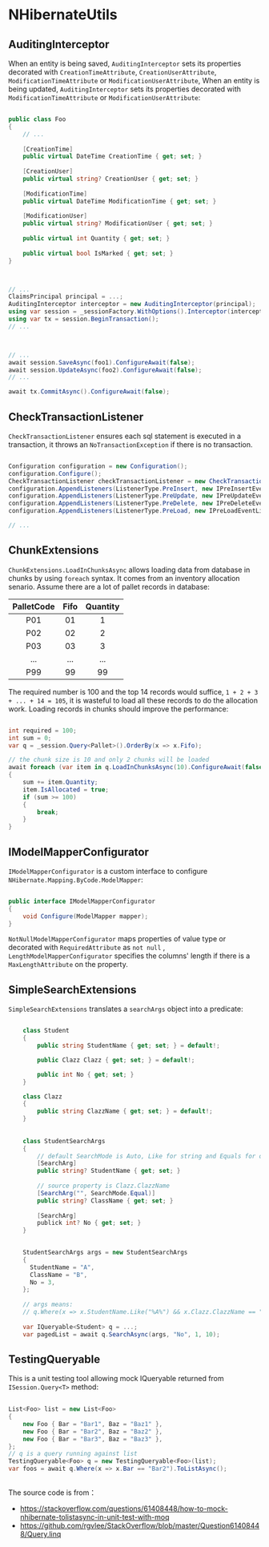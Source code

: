 # NHibernateUtils

## AuditingInterceptor

When an entity is being saved, `AuditingInterceptor` sets its properties decorated with `CreationTimeAttribute`, `CreationUserAttribute`, `ModificationTimeAttribute` or `ModificationUserAttribute`, 
When an entity is being updated, `AuditingInterceptor` sets its properties decorated with `ModificationTimeAttribute` or `ModificationUserAttribute`:

``` c#

public class Foo
{
    // ...
    
    [CreationTime]
    public virtual DateTime CreationTime { get; set; }
    
    [CreationUser]
    public virtual string? CreationUser { get; set; }
    
    [ModificationTime]
    public virtual DateTime ModificationTime { get; set; }
    
    [ModificationUser]
    public virtual string? ModificationUser { get; set; }
    
    public virtual int Quantity { get; set; }
    
    public virtual bool IsMarked { get; set; }
}



// ...
ClaimsPrincipal principal = ...;
AuditingInterceptor interceptor = new AuditingInterceptor(principal);
using var session = _sessionFactory.WithOptions().Interceptor(interceptor).OpenSession();
using var tx = session.BeginTransaction();
// ...



// ...
await session.SaveAsync(foo1).ConfigureAwait(false);
await session.UpdateAsync(foo2).ConfigureAwait(false);
// ...

await tx.CommitAsync().ConfigureAwait(false);

```

## CheckTransactionListener

`CheckTransactionListener` ensures each sql statement is executed in a transaction, it throws an `NoTransactionException` if there is no transaction.

``` c#

Configuration configuration = new Configuration();
configuration.Configure();
CheckTransactionListener checkTransactionListener = new CheckTransactionListener();
configuration.AppendListeners(ListenerType.PreInsert, new IPreInsertEventListener[] { checkTransactionListener });
configuration.AppendListeners(ListenerType.PreUpdate, new IPreUpdateEventListener[] { checkTransactionListener });
configuration.AppendListeners(ListenerType.PreDelete, new IPreDeleteEventListener[] { checkTransactionListener });
configuration.AppendListeners(ListenerType.PreLoad, new IPreLoadEventListener[] { checkTransactionListener });

// ...

```

## ChunkExtensions

`ChunkExtensions.LoadInChunksAsync` allows loading data from database in chunks by using `foreach` syntax.
It comes from an inventory allocation senario. Assume there are a lot of pallet records in database:

| PalletCode |  Fifo  | Quantity | 
| :--------: | :----: | :------: |
|    P01     |   01   |     1    |
|    P02     |   02   |     2    |
|    P03     |   03   |     3    |
|    ...     |   ...  |    ...   |
|    P99     |   99   |    99    |


The required number is 100 and the top 14 records would suffice, `1 + 2 + 3 + ... + 14 = 105`, it is wasteful to load all these records to do the allocation work.
Loading records in chunks should improve the performance:

``` C#

int required = 100;
int sum = 0;
var q = _session.Query<Pallet>().OrderBy(x => x.Fifo);

// the chunk size is 10 and only 2 chunks will be loaded
await foreach (var item in q.LoadInChunksAsync(10).ConfigureAwait(false))
{
    sum += item.Quantity;
    item.IsAllocated = true;
    if (sum >= 100)
    {
        break;
    }
}

```

## IModelMapperConfigurator

`IModelMapperConfigurator` is a custom interface to configure `NHibernate.Mapping.ByCode.ModelMapper`:

``` C#

public interface IModelMapperConfigurator
{
    void Configure(ModelMapper mapper);
}

```

`NotNullModelMapperConfigurator` maps properties of value type or decorated with `RequiredAttribute` as `not null` , 
`LengthModelMapperConfigurator` specifies the columns' length if there is a `MaxLengthAttribute` on the property.

## SimpleSearchExtensions

`SimpleSearchExtensions` translates a `searchArgs` object into a predicate:

``` c#

    class Student
    {
        public string StudentName { get; set; } = default!;

        public Clazz Clazz { get; set; } = default!;

        public int No { get; set; }
    }

    class Clazz
    {
        public string ClazzName { get; set; } = default!;
    }
    
    
    class StudentSearchArgs
    {
        // default SearchMode is Auto, Like for string and Equals for other datatype
        [SearchArg]
        public string? StudentName { get; set; }
        
        // source property is Clazz.ClazzName
        [SearchArg("", SearchMode.Equal)]
        public string? ClassName { get; set; }
        
        [SearchArg]
        publick int? No { get; set; }
    }
    

    StudentSearchArgs args = new StudentSearchArgs
    {
      StudentName = "A",
      ClassName = "B",
      No = 3,
    };
    
    // args means:
    // q.Where(x => x.StudentName.Like("%A%") && x.Clazz.ClazzName == "B" && x.No == 3);
    
    var IQueryable<Student> q = ...;
    var pagedList = await q.SearchAsync(args, "No", 1, 10);

```

## TestingQueryable

This is a unit testing tool allowing mock IQueryable<T> returned from `ISession.Query<T>` method:
    
``` C#
    
List<Foo> list = new List<Foo>
{
    new Foo { Bar = "Bar1", Baz = "Baz1" },
    new Foo { Bar = "Bar2", Baz = "Baz2" },
    new Foo { Bar = "Bar3", Baz = "Baz3" },
};
// q is a query running against list
TestingQueryable<Foo> q = new TestingQueryable<Foo>(list);
var foos = await q.Where(x => x.Bar == "Bar2").ToListAsync();
    
```
    
The source code is from：

* https://stackoverflow.com/questions/61408448/how-to-mock-nhibernate-tolistasync-in-unit-test-with-moq
* https://github.com/rgvlee/StackOverflow/blob/master/Question61408448/Query.linq



